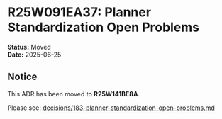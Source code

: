 # R25W091EA37: Planner Standardization Open Problems

<!-- @adr_serial R25W091EA37 -->

**Status:** Moved  
**Date:** 2025-06-25  

## Notice

This ADR has been moved to **R25W141BE8A**.

Please see: [decisions/183-planner-standardization-open-problems.md](./183-planner-standardization-open-problems.md)
